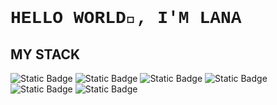 ### <h1 style="font-family:Courier;">HELLO WORLD👋, I'M LANA</h1>

## MY STACK

 ![Static Badge](https://img.shields.io/badge/Tech-nodejs-black?logo=nodedotjs&logoColor=%23F0FFFF) ![Static Badge](https://img.shields.io/badge/Tech-php-black?logo=python&logoColor=%23F0FFFF) ![Static Badge](https://img.shields.io/badge/Tech-tailwind-black?logo=tailwindcss&logoColor=%23F0FFFF) ![Static Badge](https://img.shields.io/badge/OS-linux-black?logo=linux&logoColor=%23F0FFFF) ![Static Badge](https://img.shields.io/badge/OS-microsoft-black?logo=microsoft&logoColor=%23F0FFFF) ![Static Badge](https://img.shields.io/badge/Text%20Editor-VSCode-black?logo=visualstudiocode&logoColor=%23F0FFFF)


